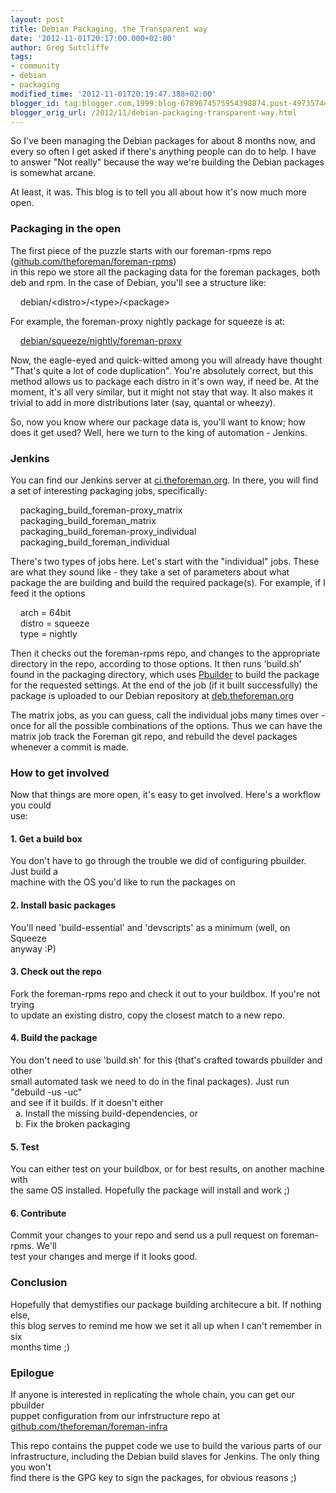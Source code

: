 ```yaml
---
layout: post
title: Debian Packaging, the Transparent way
date: '2012-11-01T20:17:00.000+02:00'
author: Greg Sutcliffe
tags:
- community
- debian
- packaging
modified_time: '2012-11-01T20:19:47.388+02:00'
blogger_id: tag:blogger.com,1999:blog-6789674575954398874.post-497357445063370416
blogger_orig_url: /2012/11/debian-packaging-transparent-way.html
---
```

  
So I've been managing the Debian packages for about 8 months now, and
every so often I get asked if there's anything people can do to help. I
have to answer "Not really" because the way we're building the
Debian packages is somewhat arcane.  
  
At least, it was. This blog is to tell you all about how it's now much
more open.  
  
<!--more-->

### Packaging in the open

The first piece of the puzzle starts with our foreman-rpms repo
([github.com/theforeman/foreman-rpms](https://github.com/theforeman/foreman-rpms))  
in this repo we store all the packaging data for the foreman packages,
both deb and rpm. In the case of Debian, you'll see a structure like:  
  
    debian/&lt;distro&gt;/&lt;type&gt;/&lt;package&gt;  
  
For example, the foreman-proxy nightly package for squeeze is at:  
  
   
[debian/squeeze/nightly/foreman-proxy](https://github.com/theforeman/foreman-rpms/tree/master/debian/squeeze/nightly/foreman-proxy)  
  
Now, the eagle-eyed and quick-witted among you will already have thought
"That's quite a lot of code duplication". You're absolutely correct, but
this method allows us to package each distro in it's own way, if need
be. At the moment, it's all very similar, but it might not stay that
way. It also makes it trivial to add in more distributions later (say,
quantal or wheezy).  
  
So, now you know where our package data is, you'll want to know; how
does it get used? Well, here we turn to the king of automation -
Jenkins.  
  

### Jenkins

You can find our Jenkins server at
[ci.theforeman.org](http://ci.theforeman.org/). In there, you will find
a set of interesting packaging jobs, specifically:  
  
    packaging\_build\_foreman-proxy\_matrix  
    packaging\_build\_foreman\_matrix  
    packaging\_build\_foreman-proxy\_individual  
    packaging\_build\_foreman\_individual  
  
There's two types of jobs here. Let's start with the "individual" jobs.
These are what they sound like - they take a set of parameters about
what package the are building and build the required package(s). For
example, if I feed it the options  
  
    arch = 64bit  
    distro = squeeze  
    type = nightly  
  
Then it checks out the foreman-rpms repo, and changes to the appropriate
directory in the repo, according to those options. It then runs
'build.sh' found in the packaging directory, which uses
[Pbuilder](http://www.netfort.gr.jp/~dancer/software/pbuilder-doc/pbuilder-doc.html) to
build the package for the requested settings. At the end of the job (if
it built successfully) the package is uploaded to our Debian repository
at [deb.theforeman.org](http://deb.theforeman.org/)  
  
The matrix jobs, as you can guess, call the individual jobs many times
over - once for all the possible combinations of the options. Thus we
can have the matrix job track the Foreman git repo, and rebuild the
devel packages whenever a commit is made.  
  

### How to get involved

Now that things are more open, it's easy to get involved. Here's a
workflow you could  
use:  

#### 1. Get a build box

You don't have to go through the trouble we did of configuring pbuilder.
Just build a  
machine with the OS you'd like to run the packages on  

#### 2. Install basic packages

You'll need 'build-essential' and 'devscripts' as a minimum (well, on
Squeeze  
anyway :P)  

#### 3. Check out the repo

Fork the foreman-rpms repo and check it out to your buildbox. If you're
not trying  
to update an existing distro, copy the closest match to a new repo.  

#### 4. Build the package

You don't need to use 'build.sh' for this (that's crafted towards
pbuilder and other  
small automated task we need to do in the final packages). Just run
"debuild -us -uc"  
and see if it builds. If it doesn't either  
  a. Install the missing build-dependencies, or  
  b. Fix the broken packaging  

#### 5. Test

You can either test on your buildbox, or for best results, on another
machine with  
the same OS installed. Hopefully the package will install and work ;)  

#### 6. Contribute

Commit your changes to your repo and send us a pull request on
foreman-rpms. We'll  
test your changes and merge if it looks good.  
  

### Conclusion

Hopefully that demystifies our package building architecure a bit. If
nothing else,  
this blog serves to remind me how we set it all up when I can't remember
in six  
months time ;)  
  

### Epilogue

If anyone is interested in replicating the whole chain, you can get our
pbuilder  
puppet configuration from our infrstructure repo at
[github.com/theforeman/foreman-infra](https://github.com/theforeman/foreman-infra)  
  
This repo contains the puppet code we use to build the various parts of
our  
infrastructure, including the Debian build slaves for Jenkins. The only
thing you won't  
find there is the GPG key to sign the packages, for obvious reasons ;)
